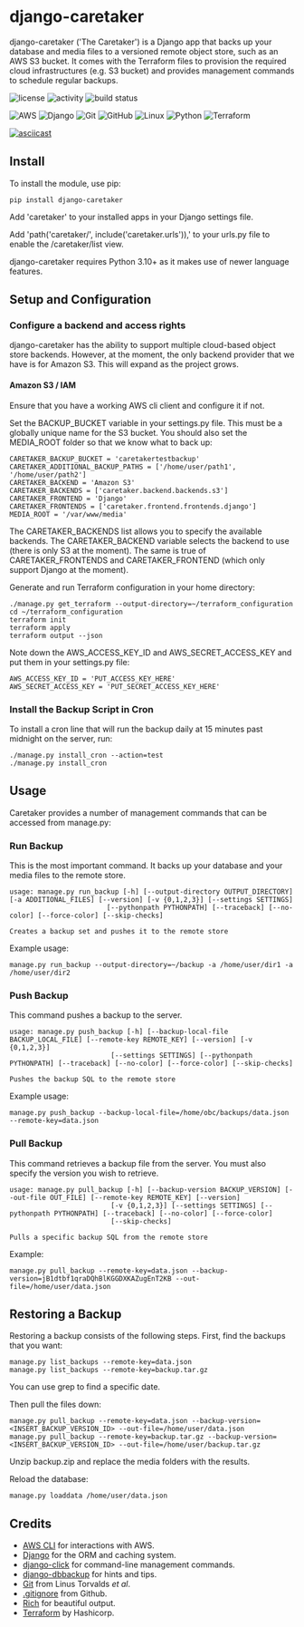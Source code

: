 # django-caretaker
django-caretaker ('The Caretaker') is a Django app that backs up your database and media files to a versioned remote object store, such as an AWS S3 bucket. It comes with the Terraform files to provision the required cloud infrastructures (e.g. S3 bucket) and provides management commands to schedule regular backups.

![license](https://img.shields.io/github/license/martinpauleve/django-caretaker) ![activity](https://img.shields.io/github/last-commit/MartinPaulEve/django-caretaker) ![build status](https://github.com/MartinPaulEve/django-caretaker/actions/workflows/tests.yaml/badge.svg) 

![AWS](https://img.shields.io/badge/AWS-%23FF9900.svg?style=for-the-badge&logo=amazon-aws&logoColor=white) ![Django](https://img.shields.io/badge/django-%23092E20.svg?style=for-the-badge&logo=django&logoColor=white) ![Git](https://img.shields.io/badge/git-%23F05033.svg?style=for-the-badge&logo=git&logoColor=white) ![GitHub](https://img.shields.io/badge/github-%23121011.svg?style=for-the-badge&logo=github&logoColor=white) ![Linux](https://img.shields.io/badge/Linux-FCC624?style=for-the-badge&logo=linux&logoColor=black) ![Python](https://img.shields.io/badge/python-3670A0?style=for-the-badge&logo=python&logoColor=ffdd54) ![Terraform](https://img.shields.io/badge/terraform-%235835CC.svg?style=for-the-badge&logo=terraform&logoColor=white)

[![asciicast](https://asciinema.org/a/HnqOncypouhiHcs4r2mZn0TRS.svg)](https://asciinema.org/a/HnqOncypouhiHcs4r2mZn0TRS)

## Install
To install the module, use pip:

    pip install django-caretaker

Add 'caretaker' to your installed apps in your Django settings file.

Add 'path('caretaker/', include('caretaker.urls')),' to your urls.py file to enable the /caretaker/list view.

django-caretaker requires Python 3.10+ as it makes use of newer language features.

## Setup and Configuration
### Configure a backend and access rights
django-caretaker has the ability to support multiple cloud-based object store backends. However, at the moment, the only backend provider that we have is for Amazon S3. This will expand as the project grows.

#### Amazon S3 / IAM
Ensure that you have a working AWS cli client and configure it if not.

Set the BACKUP_BUCKET variable in your settings.py file. This must be a globally unique name for the S3 bucket. You should also set the MEDIA_ROOT folder so that we know what to back up:

    CARETAKER_BACKUP_BUCKET = 'caretakertestbackup'
    CARETAKER_ADDITIONAL_BACKUP_PATHS = ['/home/user/path1', '/home/user/path2']
    CARETAKER_BACKEND = 'Amazon S3'
    CARETAKER_BACKENDS = ['caretaker.backend.backends.s3']
    CARETAKER_FRONTEND = 'Django'
    CARETAKER_FRONTENDS = ['caretaker.frontend.frontends.django']
    MEDIA_ROOT = '/var/www/media'

The CARETAKER_BACKENDS list allows you to specify the available backends. The CARETAKER_BACKEND variable selects the backend to use (there is only S3 at the moment). The same is true of CARETAKER_FRONTENDS and CARETAKER_FRONTEND (which only support Django at the moment).

Generate and run Terraform configuration in your home directory:

    ./manage.py get_terraform --output-directory=~/terraform_configuration
    cd ~/terraform_configuration
    terraform init
    terraform apply
    terraform output --json

Note down the AWS_ACCESS_KEY_ID and AWS_SECRET_ACCESS_KEY and put them in your settings.py file:

    AWS_ACCESS_KEY_ID = 'PUT_ACCESS_KEY_HERE'
    AWS_SECRET_ACCESS_KEY = 'PUT_SECRET_ACCESS_KEY_HERE'

### Install the Backup Script in Cron
To install a cron line that will run the backup daily at 15 minutes past midnight on the server, run:

    ./manage.py install_cron --action=test
    ./manage.py install_cron

## Usage
Caretaker provides a number of management commands that can be accessed from manage.py:

### Run Backup
This is the most important command. It backs up your database and your media files to the remote store.

    usage: manage.py run_backup [-h] [--output-directory OUTPUT_DIRECTORY] [-a ADDITIONAL_FILES] [--version] [-v {0,1,2,3}] [--settings SETTINGS]
                            [--pythonpath PYTHONPATH] [--traceback] [--no-color] [--force-color] [--skip-checks]
    
    Creates a backup set and pushes it to the remote store

Example usage:

    manage.py run_backup --output-directory=~/backup -a /home/user/dir1 -a /home/user/dir2

### Push Backup
This command pushes a backup to the server.

    usage: manage.py push_backup [-h] [--backup-local-file BACKUP_LOCAL_FILE] [--remote-key REMOTE_KEY] [--version] [-v {0,1,2,3}]
                             [--settings SETTINGS] [--pythonpath PYTHONPATH] [--traceback] [--no-color] [--force-color] [--skip-checks]
    
    Pushes the backup SQL to the remote store

Example usage:

    manage.py push_backup --backup-local-file=/home/obc/backups/data.json --remote-key=data.json

### Pull Backup
This command retrieves a backup file from the server. You must also specify the version you wish to retrieve.

    usage: manage.py pull_backup [-h] [--backup-version BACKUP_VERSION] [--out-file OUT_FILE] [--remote-key REMOTE_KEY] [--version]
                             [-v {0,1,2,3}] [--settings SETTINGS] [--pythonpath PYTHONPATH] [--traceback] [--no-color] [--force-color]
                             [--skip-checks]
    
    Pulls a specific backup SQL from the remote store

Example:

    manage.py pull_backup --remote-key=data.json --backup-version=jB1dtbf1qraDQhBlKGGDXKAZugEnT2KB --out-file=/home/user/data.json


## Restoring a Backup
Restoring a backup consists of the following steps. First, find the backups that you want:

    manage.py list_backups --remote-key=data.json
    manage.py list_backups --remote-key=backup.tar.gz

You can use grep to find a specific date.

Then pull the files down:

    manage.py pull_backup --remote-key=data.json --backup-version=<INSERT_BACKUP_VERSION_ID> --out-file=/home/user/data.json
    manage.py pull_backup --remote-key=backup.tar.gz --backup-version=<INSERT_BACKUP_VERSION_ID> --out-file=/home/user/backup.tar.gz

Unzip backup.zip and replace the media folders with the results.

Reload the database:

    manage.py loaddata /home/user/data.json

## Credits
* [AWS CLI](https://aws.amazon.com/cli/) for interactions with AWS.
* [Django](https://www.djangoproject.com/) for the ORM and caching system.
* [django-click](https://github.com/GaretJax/django-click) for command-line management commands.
* [django-dbbackup](https://github.com/jazzband/django-dbbackup) for hints and tips.
* [Git](https://git-scm.com/) from Linus Torvalds _et al_.
* [.gitignore](https://github.com/github/gitignore) from Github.
* [Rich](https://github.com/Textualize/rich) for beautiful output.
* [Terraform](https://www.terraform.io/) by Hashicorp.